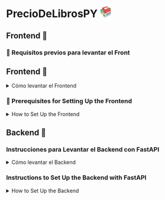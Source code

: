 # PrecioDeLibrosPY <img src="backend\static\books.256x256.png" height="30">

## Frontend 🎨

### 📃 Requisitos previos para levantar el Front

## Frontend 🎨

<details>
  <summary>Cómo levantar el Frontend</summary>

  - Descarga e instala Node.js desde [nodejs.org](https://nodejs.org/es/download/)

  ## 🚀 Estructura del Proyecto

  ```text
  /
  ├── public/
  │   └── favicon.svg
  ├── src/
  │   ├── components/
  │   ├── layouts/
  │   └── pages/
  └── package.json
  ```

  Cualquier activo estático, como imágenes, puede colocarse en el directorio `public/`.

  ## 🧞 Comandos

  Todos los comandos se ejecutan desde la carpeta **frontend** del proyecto, desde una terminal:

  | Comando                   | Acción                                           |
  | :------------------------ | :----------------------------------------------- |
  | `npm install`             | Instala dependencias                             |
  | `npm run dev`             | Inicia el servidor local en `localhost:4321`     |
  | `npm run build`           | Construye tu sitio de producción en `./dist/`    |
  | `npm run preview`         | Previsualiza tu construcción localmente antes de desplegar |
  | `npm run astro ...`       | Ejecuta comandos CLI como `astro add`, `astro check` |
  | `npm run astro -- --help` | Obtiene ayuda usando el CLI de Astro             |

</details>

### 📃 Prerequisites for Setting Up the Frontend

<details>
  <summary>How to Set Up the Frontend</summary>

  - Download and install Node.js from [nodejs.org](https://nodejs.org/en/download/)

  ## 🚀 Project Structure

  ```text
  /
  ├── public/
  │   └── favicon.svg
  ├── src/
  │   ├── components/
  │   ├── layouts/
  │   └── pages/
  └── package.json
  ```

  Any static assets, such as images, can be placed in the `public/` directory.

  ## 🧞 Commands

  All commands are executed from the **frontend** folder of the project, in a terminal:

  | Command                   | Action                                           |
  | :------------------------ | :----------------------------------------------- |
  | `npm install`             | Install dependencies                             |
  | `npm run dev`             | Start the local server at `localhost:4321`       |
  | `npm run build`           | Build your production site in `./dist/`          |
  | `npm run preview`         | Preview your build locally before deployment     |
  | `npm run astro ...`       | Run CLI commands like `astro add`, `astro check` |
  | `npm run astro -- --help` | Get help using the Astro CLI                      |

</details>

## Backend 🐍
### Instrucciones para Levantar el Backend con FastAPI

<details>
  <summary>Cómo levantar el Backend</summary>

  ### 📃 Requisitos previos para el Back
  Asegúrate de tener Python y el paquete `venv` instalados antes de seguir estos pasos.

  - Descarga e instala Python desde [python.org](https://www.python.org/downloads/)
  - Asegúrate de tener el paquete `venv` instalado (por lo general, está incluido con las versiones más recientes de Python)
  - abre la carpeta **Backend** desde tu terminal

  ### Crear un entorno virtual

  ```bash
  python -m venv venv
  ```

  Activar el entorno virtual:

  - En Windows:

    ```bash
    venv\Scripts\activate
    ```

  - En Linux/macOS:

    ```bash
    source venv/bin/activate
    ```

  Instalar los requisitos:
  ```bash
  pip install -r requirements.txt
  ```

  Prender la API con FastAPI:

  ```bash
  uvicorn main:app --reload
  ```

</details>

### Instructions to Set Up the Backend with FastAPI

<details>
  <summary>How to Set Up the Backend</summary>

  ### 📃 Prerequisites
  Make sure you have Python and the `venv` package installed before proceeding with these steps.

  - Download and install Python from [python.org](https://www.python.org/downloads/)
  - Ensure that the `venv` package is installed (it is usually included with the latest versions of Python)
  - open **backend** folder with your terminal

  ### Create a virtual environment

  ```bash
  python -m venv venv
  ```

  Activate the virtual environment:

  - On Windows:

    ```bash
    venv\Scripts\activate
    ```

  - On Linux/macOS:

    ```bash
    source venv/bin/activate
    ```

  Install the requirements:
  ```bash
  pip install -r requirements.txt
  ```

  Start the API with FastAPI:

  ```bash
  uvicorn main:app --reload
  ```

</details>